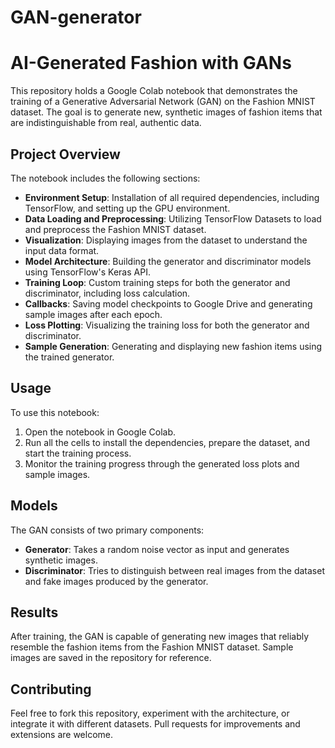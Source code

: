 # GAN-generator
# AI-Generated Fashion with GANs

This repository holds a Google Colab notebook that demonstrates the training of a Generative Adversarial Network (GAN) on the Fashion MNIST dataset. The goal is to generate new, synthetic images of fashion items that are indistinguishable from real, authentic data.

## Project Overview

The notebook includes the following sections:

- **Environment Setup**: Installation of all required dependencies, including TensorFlow, and setting up the GPU environment.
- **Data Loading and Preprocessing**: Utilizing TensorFlow Datasets to load and preprocess the Fashion MNIST dataset.
- **Visualization**: Displaying images from the dataset to understand the input data format.
- **Model Architecture**: Building the generator and discriminator models using TensorFlow's Keras API.
- **Training Loop**: Custom training steps for both the generator and discriminator, including loss calculation.
- **Callbacks**: Saving model checkpoints to Google Drive and generating sample images after each epoch.
- **Loss Plotting**: Visualizing the training loss for both the generator and discriminator.
- **Sample Generation**: Generating and displaying new fashion items using the trained generator.

## Usage

To use this notebook:

1. Open the notebook in Google Colab.
2. Run all the cells to install the dependencies, prepare the dataset, and start the training process.
3. Monitor the training progress through the generated loss plots and sample images.

## Models

The GAN consists of two primary components:

- **Generator**: Takes a random noise vector as input and generates synthetic images.
- **Discriminator**: Tries to distinguish between real images from the dataset and fake images produced by the generator.

## Results

After training, the GAN is capable of generating new images that reliably resemble the fashion items from the Fashion MNIST dataset. Sample images are saved in the repository for reference.

## Contributing

Feel free to fork this repository, experiment with the architecture, or integrate it with different datasets. Pull requests for improvements and extensions are welcome.
